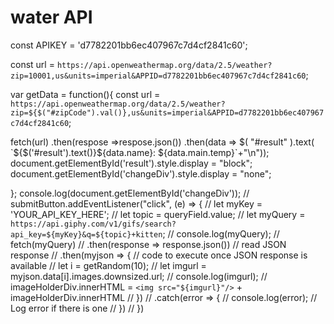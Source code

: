 # water API
const APIKEY = 'd7782201bb6ec407967c7d4cf2841c60';

const url = `https://api.openweathermap.org/data/2.5/weather?zip=10001,us&units=imperial&APPID=d7782201bb6ec407967c7d4cf2841c60`;




var getData = function(){
     const url = `https://api.openweathermap.org/data/2.5/weather?zip=${$("#zipCode").val()},us&units=imperial&APPID=d7782201bb6ec407967c7d4cf2841c60`;

fetch(url)
.then(respose =>respose.json())
.then(data => $( "#result" ).text( `${$('#result').text()}${data.name}: ${data.main.temp}`+"\n"));
document.getElementById('result').style.display = "block";
document.getElementById('changeDiv').style.display = "none";


};
console.log(document.getElementById('changeDiv'));
// submitButton.addEventListener("click", (e) => {
//   let myKey = 'YOUR_API_KEY_HERE';
//   let topic = queryField.value;
//   let myQuery = `https://api.giphy.com/v1/gifs/search?api_key=${myKey}&q=${topic}+kitten`;
//   console.log(myQuery);
//   fetch(myQuery)
//     .then(response => response.json()) // read JSON response
//     .then(myjson => {
//       code to execute once JSON response is available
//       let i = getRandom(10);
//       let imgurl = myjson.data[i].images.downsized.url;
//       console.log(imgurl);
//       imageHolderDiv.innerHTML = `<img src="${imgurl}"/>` + imageHolderDiv.innerHTML
//     })
//     .catch(error => {
//       console.log(error); // Log error if there is one
//     })
// })
